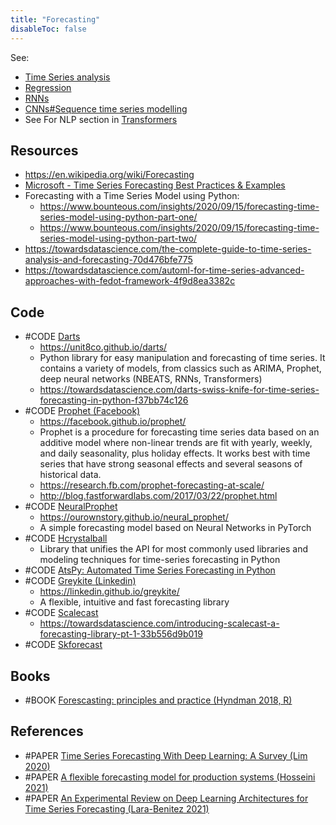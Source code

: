 ```yaml
---
title: "Forecasting"
disableToc: false 
---
```


See: 
- [Time Series analysis](AI/Time%20Series%20analysis.md)
- [Regression](AI/Supervised%20Learning/Regression.md)
- [RNNs](AI/Deep%20learning/RNNs.md)
- [CNNs#Sequence time series modelling](AI/Deep%20learning/CNNs.md#Sequence%20time%20series%20modelling)
- See For NLP section in [Transformers](AI/Deep%20learning/Transformers.md)

## Resources
- https://en.wikipedia.org/wiki/Forecasting
- [Microsoft - Time Series Forecasting Best Practices & Examples](https://github.com/microsoft/forecasting)
- Forecasting with a Time Series Model using Python: 
	- https://www.bounteous.com/insights/2020/09/15/forecasting-time-series-model-using-python-part-one/
	- https://www.bounteous.com/insights/2020/09/15/forecasting-time-series-model-using-python-part-two/
- https://towardsdatascience.com/the-complete-guide-to-time-series-analysis-and-forecasting-70d476bfe775
- https://towardsdatascience.com/automl-for-time-series-advanced-approaches-with-fedot-framework-4f9d8ea3382c

## Code
- #CODE [Darts](https://github.com/unit8co/darts)
	- https://unit8co.github.io/darts/
	- Python library for easy manipulation and forecasting of time series. It contains a variety of models, from classics such as ARIMA, Prophet,  deep neural networks (NBEATS, RNNs, Transformers)
	- https://towardsdatascience.com/darts-swiss-knife-for-time-series-forecasting-in-python-f37bb74c126
- #CODE [Prophet (Facebook)](https://github.com/facebook/prophet)
	- https://facebook.github.io/prophet/
	- Prophet is a procedure for forecasting time series data based on an additive model where non-linear trends are fit with yearly, weekly, and daily seasonality, plus holiday effects. It works best with time series that have strong seasonal effects and several seasons of historical data.
	- https://research.fb.com/prophet-forecasting-at-scale/
	- http://blog.fastforwardlabs.com/2017/03/22/prophet.html	
- #CODE [NeuralProphet](https://github.com/ourownstory/neural_prophet)
	- https://ourownstory.github.io/neural_prophet/
	- A simple forecasting model based on Neural Networks in PyTorch
- #CODE [Hcrystalball](https://github.com/heidelbergcement/hcrystalball)
	- Library that unifies the API for most commonly used libraries and modeling techniques for time-series forecasting in Python
- #CODE [AtsPy: Automated Time Series Forecasting in Python](https://github.com/firmai/atspy)
- #CODE [Greykite (Linkedin)](https://github.com/linkedin/greykite)
	- https://linkedin.github.io/greykite/
	- A flexible, intuitive and fast forecasting library
- #CODE [Scalecast](https://github.com/mikekeith52/scalecast)
	- https://towardsdatascience.com/introducing-scalecast-a-forecasting-library-pt-1-33b556d9b019
- #CODE [Skforecast](https://github.com/JoaquinAmatRodrigo/skforecast)
	

## Books
- #BOOK [Forescasting: principles and practice (Hyndman 2018, R)](https://otexts.com/fpp2/)


## References
- #PAPER [Time Series Forecasting With Deep Learning: A Survey (Lim 2020)](https://arxiv.org/abs/2004.13408)
- #PAPER [A flexible forecasting model for production systems (Hosseini 2021)](https://arxiv.org/abs/2105.01098)
- #PAPER [An Experimental Review on Deep Learning Architectures for Time Series Forecasting (Lara-Benitez 2021)](https://arxiv.org/abs/2103.12057)
